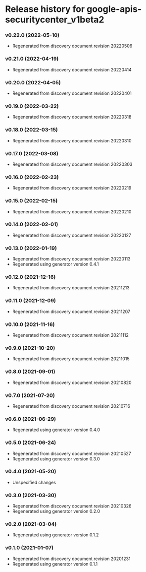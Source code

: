 # Release history for google-apis-securitycenter_v1beta2

### v0.22.0 (2022-05-10)

* Regenerated from discovery document revision 20220506

### v0.21.0 (2022-04-19)

* Regenerated from discovery document revision 20220414

### v0.20.0 (2022-04-05)

* Regenerated from discovery document revision 20220401

### v0.19.0 (2022-03-22)

* Regenerated from discovery document revision 20220318

### v0.18.0 (2022-03-15)

* Regenerated from discovery document revision 20220310

### v0.17.0 (2022-03-08)

* Regenerated from discovery document revision 20220303

### v0.16.0 (2022-02-23)

* Regenerated from discovery document revision 20220219

### v0.15.0 (2022-02-15)

* Regenerated from discovery document revision 20220210

### v0.14.0 (2022-02-01)

* Regenerated from discovery document revision 20220127

### v0.13.0 (2022-01-19)

* Regenerated from discovery document revision 20220113
* Regenerated using generator version 0.4.1

### v0.12.0 (2021-12-16)

* Regenerated from discovery document revision 20211213

### v0.11.0 (2021-12-09)

* Regenerated from discovery document revision 20211207

### v0.10.0 (2021-11-16)

* Regenerated from discovery document revision 20211112

### v0.9.0 (2021-10-20)

* Regenerated from discovery document revision 20211015

### v0.8.0 (2021-09-01)

* Regenerated from discovery document revision 20210820

### v0.7.0 (2021-07-20)

* Regenerated from discovery document revision 20210716

### v0.6.0 (2021-06-29)

* Regenerated using generator version 0.4.0

### v0.5.0 (2021-06-24)

* Regenerated from discovery document revision 20210527
* Regenerated using generator version 0.3.0

### v0.4.0 (2021-05-20)

* Unspecified changes

### v0.3.0 (2021-03-30)

* Regenerated from discovery document revision 20210326
* Regenerated using generator version 0.2.0

### v0.2.0 (2021-03-04)

* Regenerated using generator version 0.1.2

### v0.1.0 (2021-01-07)

* Regenerated from discovery document revision 20201231
* Regenerated using generator version 0.1.1

